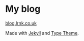 # My blog

[blog.lrnk.co.uk](http://blog.lrnk.co.uk/)

Made with [Jekyll](https://jekyllrb.com) and [Type Theme](https://github.com/rohanchandra/type-theme).
